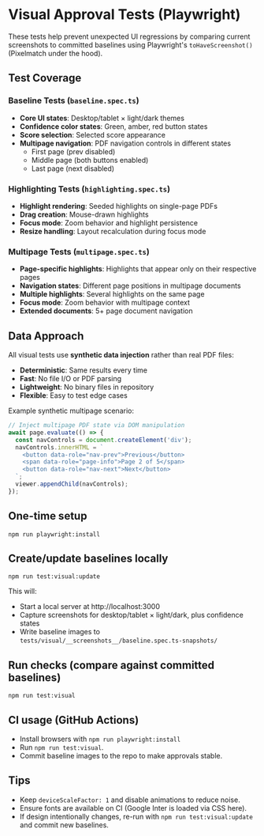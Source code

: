 # Visual Approval Tests (Playwright)

These tests help prevent unexpected UI regressions by comparing current screenshots to committed baselines using Playwright's `toHaveScreenshot()` (Pixelmatch under the hood).

## Test Coverage

### Baseline Tests (`baseline.spec.ts`)
- **Core UI states**: Desktop/tablet × light/dark themes
- **Confidence color states**: Green, amber, red button states
- **Score selection**: Selected score appearance
- **Multipage navigation**: PDF navigation controls in different states
  - First page (prev disabled)
  - Middle page (both buttons enabled) 
  - Last page (next disabled)

### Highlighting Tests (`highlighting.spec.ts`)
- **Highlight rendering**: Seeded highlights on single-page PDFs
- **Drag creation**: Mouse-drawn highlights
- **Focus mode**: Zoom behavior and highlight persistence
- **Resize handling**: Layout recalculation during focus mode

### Multipage Tests (`multipage.spec.ts`)
- **Page-specific highlights**: Highlights that appear only on their respective pages
- **Navigation states**: Different page positions in multipage documents
- **Multiple highlights**: Several highlights on the same page
- **Focus mode**: Zoom behavior with multipage context
- **Extended documents**: 5+ page document navigation

## Data Approach

All visual tests use **synthetic data injection** rather than real PDF files:
- **Deterministic**: Same results every time
- **Fast**: No file I/O or PDF parsing
- **Lightweight**: No binary files in repository
- **Flexible**: Easy to test edge cases

Example synthetic multipage scenario:
```typescript
// Inject multipage PDF state via DOM manipulation
await page.evaluate(() => {
  const navControls = document.createElement('div');
  navControls.innerHTML = `
    <button data-role="nav-prev">Previous</button>
    <span data-role="page-info">Page 2 of 5</span>
    <button data-role="nav-next">Next</button>
  `;
  viewer.appendChild(navControls);
});
```

## One-time setup

```pwsh
npm run playwright:install
```

## Create/update baselines locally

```pwsh
npm run test:visual:update
```

This will:
- Start a local server at http://localhost:3000
- Capture screenshots for desktop/tablet × light/dark, plus confidence states
- Write baseline images to `tests/visual/__screenshots__/baseline.spec.ts-snapshots/`

## Run checks (compare against committed baselines)

```pwsh
npm run test:visual
```

## CI usage (GitHub Actions)
- Install browsers with `npm run playwright:install`
- Run `npm run test:visual`.
- Commit baseline images to the repo to make approvals stable.

## Tips
- Keep `deviceScaleFactor: 1` and disable animations to reduce noise.
- Ensure fonts are available on CI (Google Inter is loaded via CSS here).
- If design intentionally changes, re-run with `npm run test:visual:update` and commit new baselines.
